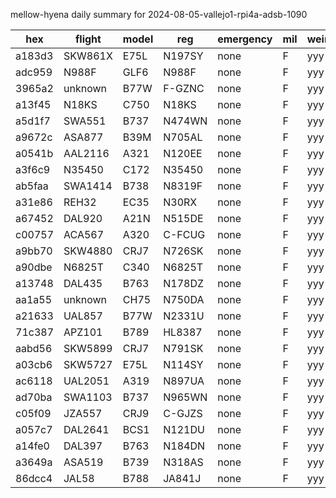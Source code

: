 mellow-hyena daily summary for 2024-08-05-vallejo1-rpi4a-adsb-1090

|hex|flight|model|reg|emergency|mil|weirdo|
|--|--|--|--|--|--|--|
|a183d3|SKW861X|E75L|N197SY|none|F|yyy|
|adc959|N988F|GLF6|N988F|none|F|yyy|
|3965a2|unknown|B77W|F-GZNC|none|F|yyy|
|a13f45|N18KS|C750|N18KS|none|F|yyy|
|a5d1f7|SWA551|B737|N474WN|none|F|yyy|
|a9672c|ASA877|B39M|N705AL|none|F|yyy|
|a0541b|AAL2116|A321|N120EE|none|F|yyy|
|a3f6c9|N35450|C172|N35450|none|F|yyy|
|ab5faa|SWA1414|B738|N8319F|none|F|yyy|
|a31e86|REH32|EC35|N30RX|none|F|yyy|
|a67452|DAL920|A21N|N515DE|none|F|yyy|
|c00757|ACA567|A320|C-FCUG|none|F|yyy|
|a9bb70|SKW4880|CRJ7|N726SK|none|F|yyy|
|a90dbe|N6825T|C340|N6825T|none|F|yyy|
|a13748|DAL435|B763|N178DZ|none|F|yyy|
|aa1a55|unknown|CH75|N750DA|none|F|yyy|
|a21633|UAL857|B77W|N2331U|none|F|yyy|
|71c387|APZ101|B789|HL8387|none|F|yyy|
|aabd56|SKW5899|CRJ7|N791SK|none|F|yyy|
|a03cb6|SKW5727|E75L|N114SY|none|F|yyy|
|ac6118|UAL2051|A319|N897UA|none|F|yyy|
|ad70ba|SWA1103|B737|N965WN|none|F|yyy|
|c05f09|JZA557|CRJ9|C-GJZS|none|F|yyy|
|a057c7|DAL2641|BCS1|N121DU|none|F|yyy|
|a14fe0|DAL397|B763|N184DN|none|F|yyy|
|a3649a|ASA519|B739|N318AS|none|F|yyy|
|86dcc4|JAL58|B788|JA841J|none|F|yyy|
